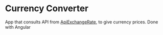 # Currency Converter
App that consults API from [ApiExchangeRate](https://api.exchangerate-api.com/v4/latest/usd), to give currency prices. 
Done with Angular
